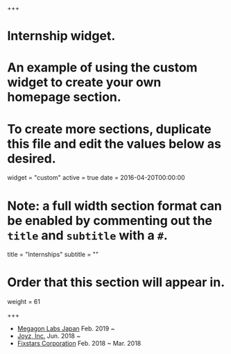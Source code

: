 +++
# Internship widget.
# An example of using the custom widget to create your own homepage section.
# To create more sections, duplicate this file and edit the values below as desired.
widget = "custom"
active = true
date = 2016-04-20T00:00:00

# Note: a full width section format can be enabled by commenting out the `title` and `subtitle` with a `#`.
title = "Internships"
subtitle = ""

# Order that this section will appear in.
weight = 61

+++

- [Megagon Labs Japan](http://www.megagon.ai/) Feb. 2019 ~
- [Joyz, Inc.](https://www.joyz.co.jp/) Jun. 2018 ~
- [Fixstars Corporation](https://www.fixstars.com/) Feb. 2018 ~ Mar. 2018
